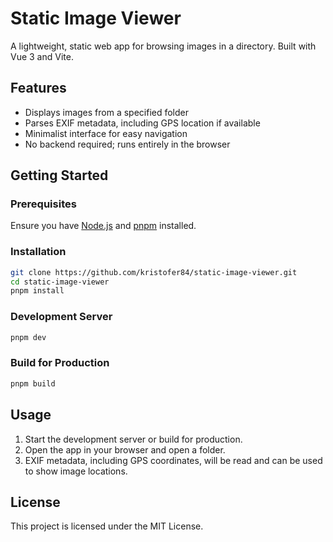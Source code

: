 # Static Image Viewer

A lightweight, static web app for browsing images in a directory. Built with Vue 3 and Vite.

## Features

* Displays images from a specified folder
* Parses EXIF metadata, including GPS location if available
* Minimalist interface for easy navigation
* No backend required; runs entirely in the browser

## Getting Started

### Prerequisites

Ensure you have [Node.js](https://nodejs.org/) and [pnpm](https://pnpm.io/) installed.

### Installation

```bash
git clone https://github.com/kristofer84/static-image-viewer.git
cd static-image-viewer
pnpm install
```

### Development Server

```bash
pnpm dev
```

### Build for Production

```bash
pnpm build
```

## Usage

1. Start the development server or build for production.
2. Open the app in your browser and open a folder.
3. EXIF metadata, including GPS coordinates, will be read and can be used to show image locations.

## License

This project is licensed under the MIT License.
